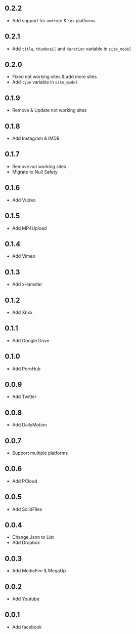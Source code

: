 ## 0.2.2

- Add support for `android` & `ios` platforms

## 0.2.1

+ Add `title`, `thumbnail` and `duration` variable in `site_model`

## 0.2.0

+ Fixed not working sites & add more sites
+ Add `type` variable in `site_model`

## 0.1.9

+ Remove & Update not working sites

## 0.1.8

* Add Instagram & IMDB

## 0.1.7

+ Remove not working sites
+ Migrate to Null Safety

## 0.1.6

+ Add Vudeo

## 0.1.5

+ Add MP4Upload

## 0.1.4

+ Add Vimeo

## 0.1.3

+ Add xHamster

## 0.1.2

+ Add Xnxx

## 0.1.1

+ Add Google Drive

## 0.1.0

+ Add PornHub

## 0.0.9

+ Add Twitter

## 0.0.8

+ Add DailyMotion

## 0.0.7

+ Support multiple platforms

## 0.0.6

+ Add PCloud

## 0.0.5

+ Add SolidFiles

## 0.0.4

+ Change Json to List
+ Add Dropbox

## 0.0.3

+ Add MediaFire & MegaUp

## 0.0.2

+ Add Youtube

## 0.0.1

+ Add facebook